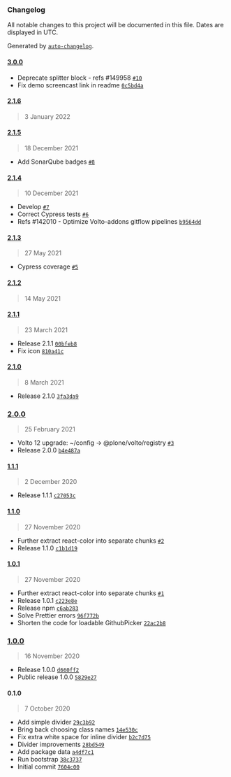 ### Changelog

All notable changes to this project will be documented in this file. Dates are displayed in UTC.

Generated by [`auto-changelog`](https://github.com/CookPete/auto-changelog).

#### [3.0.0](https://github.com/eea/volto-block-divider/compare/2.1.6...3.0.0)

- Deprecate splitter block - refs #149958 [`#10`](https://github.com/eea/volto-block-divider/pull/10)
- Fix demo screencast link in readme [`0c5bd4a`](https://github.com/eea/volto-block-divider/commit/0c5bd4a33db9e92ba0a7ead73af57c389566be0b)

#### [2.1.6](https://github.com/eea/volto-block-divider/compare/2.1.5...2.1.6)

> 3 January 2022


#### [2.1.5](https://github.com/eea/volto-block-divider/compare/2.1.4...2.1.5)

> 18 December 2021

- Add SonarQube badges [`#8`](https://github.com/eea/volto-block-divider/pull/8)

#### [2.1.4](https://github.com/eea/volto-block-divider/compare/2.1.3...2.1.4)

> 10 December 2021

- Develop [`#7`](https://github.com/eea/volto-block-divider/pull/7)
- Correct Cypress tests [`#6`](https://github.com/eea/volto-block-divider/pull/6)
- Refs #142010 - Optimize Volto-addons gitflow pipelines [`b9564dd`](https://github.com/eea/volto-block-divider/commit/b9564dde604e4fa79f56fb80de874e656844ec42)

#### [2.1.3](https://github.com/eea/volto-block-divider/compare/2.1.2...2.1.3)

> 27 May 2021

- Cypress coverage [`#5`](https://github.com/eea/volto-block-divider/pull/5)

#### [2.1.2](https://github.com/eea/volto-block-divider/compare/2.1.1...2.1.2)

> 14 May 2021


#### [2.1.1](https://github.com/eea/volto-block-divider/compare/2.1.0...2.1.1)

> 23 March 2021

- Release 2.1.1 [`00bfeb8`](https://github.com/eea/volto-block-divider/commit/00bfeb8bae2c03e60cb359c8ae8bbdd5accf731b)
- Fix icon [`810a41c`](https://github.com/eea/volto-block-divider/commit/810a41c57b0e3cfa819105c6c212642d7a57f92d)

#### [2.1.0](https://github.com/eea/volto-block-divider/compare/2.0.0...2.1.0)

> 8 March 2021

- Release 2.1.0 [`3fa3da9`](https://github.com/eea/volto-block-divider/commit/3fa3da941fa3352d418413ae25152b3e3b13e9c4)

### [2.0.0](https://github.com/eea/volto-block-divider/compare/1.1.1...2.0.0)

> 25 February 2021

- Volto 12 upgrade: ~/config -&gt; @plone/volto/registry [`#3`](https://github.com/eea/volto-block-divider/pull/3)
- Release 2.0.0 [`b4e487a`](https://github.com/eea/volto-block-divider/commit/b4e487a073edf20cb353348aba02e2af4c4ebe9f)

#### [1.1.1](https://github.com/eea/volto-block-divider/compare/1.1.0...1.1.1)

> 2 December 2020

- Release 1.1.1 [`c27053c`](https://github.com/eea/volto-block-divider/commit/c27053ca2fcaa119a56530f4a44e9a171b324b82)

#### [1.1.0](https://github.com/eea/volto-block-divider/compare/1.0.1...1.1.0)

> 27 November 2020

- Further extract react-color into separate chunks [`#2`](https://github.com/eea/volto-block-divider/pull/2)
- Release 1.1.0 [`c1b1d19`](https://github.com/eea/volto-block-divider/commit/c1b1d197a13bbf9a9f95dbbe4e15e929af0d3cf6)

#### [1.0.1](https://github.com/eea/volto-block-divider/compare/1.0.0...1.0.1)

> 27 November 2020

- Further extract react-color into separate chunks [`#1`](https://github.com/eea/volto-block-divider/pull/1)
- Release 1.0.1 [`c223e8e`](https://github.com/eea/volto-block-divider/commit/c223e8e2c50961864f9bbf0038eb85f9e3c0b8cd)
- Release npm [`c6ab283`](https://github.com/eea/volto-block-divider/commit/c6ab28389d6b1afb2bb9a58081ff55eca8684484)
- Solve Prettier errors [`96f772b`](https://github.com/eea/volto-block-divider/commit/96f772b0799bb101c8883fe1f944b5034843e64b)
- Shorten the code for loadable GithubPicker [`22ac2b8`](https://github.com/eea/volto-block-divider/commit/22ac2b877c2263fd973e976834773b3a928c8b92)

### [1.0.0](https://github.com/eea/volto-block-divider/compare/0.1.0...1.0.0)

> 16 November 2020

- Release 1.0.0 [`d660ff2`](https://github.com/eea/volto-block-divider/commit/d660ff2a78d1c9e423d379b2f75da4405f9c6a8e)
- Public release 1.0.0 [`5829e27`](https://github.com/eea/volto-block-divider/commit/5829e270fd4188245c84dccbe13dc0e4e01dd0c1)

#### 0.1.0

> 7 October 2020

- Add simple divider [`29c3b92`](https://github.com/eea/volto-block-divider/commit/29c3b92cbec21480bc25a3054c49ceeb0fbd1f98)
- Bring back choosing class names [`14e530c`](https://github.com/eea/volto-block-divider/commit/14e530c7c750c0a08e270d7d67ba69a3493390b4)
- Fix extra white space for inline divider [`b2c7d75`](https://github.com/eea/volto-block-divider/commit/b2c7d7591f1a1810e40eac0e46ee51974d0476b1)
- Divider improvements [`28bd549`](https://github.com/eea/volto-block-divider/commit/28bd549f40eb77842a760bf7779d38a6a9c6eed4)
- Add package data [`a4df7c1`](https://github.com/eea/volto-block-divider/commit/a4df7c15f4113c7d5fade7e98b2110aeebfd0816)
- Run bootstrap [`38c3737`](https://github.com/eea/volto-block-divider/commit/38c373757f67d16959e245c8e0054fa64a054501)
- Initial commit [`7604c00`](https://github.com/eea/volto-block-divider/commit/7604c0020d7d13254c7b54434f4dfb4fb2408481)
